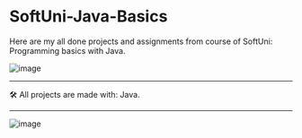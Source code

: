 
# SoftUni-Java-Basics
Here are my all done projects and assignments from course of SoftUni: Programming basics with Java.

![image](https://user-images.githubusercontent.com/117378467/203246326-9c6d477c-ab80-4a4d-bcf6-803deba416df.png)

_______________________________________________________________________________________


🛠 All projects are made with:
Java. 

_______________________________________________________________________________________

![image](https://user-images.githubusercontent.com/117378467/203246863-a4b8f58b-cdf4-4377-a41e-13b275fc8217.png) 






